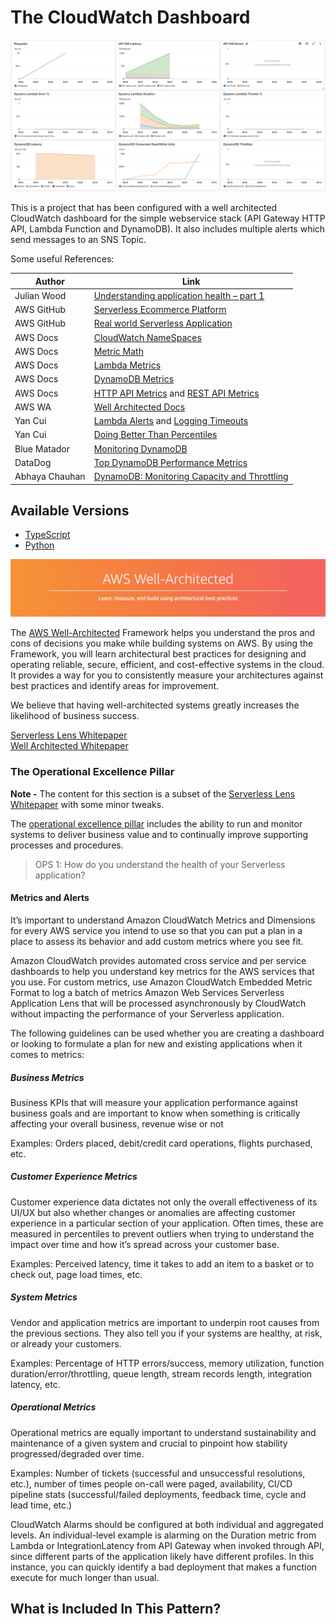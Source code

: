 # The CloudWatch Dashboard

![Example Dashboard](img/dashboard.png)

This is a project that has been configured with a well architected CloudWatch dashboard for the simple webservice stack (API Gateway HTTP API, Lambda Function and DynamoDB). It also includes multiple alerts which send messages to an SNS Topic.

Some useful References:


| Author        | Link           |
| ------------- | ------------- |
| Julian Wood     | [Understanding application health – part 1](https://aws.amazon.com/blogs/compute/building-well-architected-serverless-applications-understanding-application-health-part-1/)  |
| AWS GitHub | [Serverless Ecommerce Platform](https://github.com/aws-samples/aws-serverless-ecommerce-platform) | 
| AWS GitHub | [Real world Serverless Application](https://github.com/awslabs/realworld-serverless-application/wiki/Serverless-Operations) |
| AWS Docs    | [CloudWatch NameSpaces](https://docs.aws.amazon.com/AmazonCloudWatch/latest/monitoring/aws-services-cloudwatch-metrics.html)  |
| AWS Docs    | [Metric Math](https://docs.aws.amazon.com/AmazonCloudWatch/latest/monitoring/using-metric-math.html)  |
| AWS Docs    | [Lambda Metrics](https://docs.aws.amazon.com/lambda/latest/dg/monitoring-metrics.html)  |
| AWS Docs    | [DynamoDB Metrics](https://docs.aws.amazon.com/amazondynamodb/latest/developerguide/metrics-dimensions.html)  |
| AWS Docs    | [HTTP API Metrics](https://docs.aws.amazon.com/apigateway/latest/developerguide/http-api-metrics.html) and [REST API Metrics](https://docs.aws.amazon.com/apigateway/latest/developerguide/api-gateway-metrics-and-dimensions.html) |
| AWS WA | [Well Architected Docs](https://wa.aws.amazon.com/serv.question.OPS_1.en.html) |
| Yan Cui    | [Lambda Alerts](https://lumigo.io/blog/how-to-monitor-lambda-with-cloudwatch-metrics/) and [Logging Timeouts](https://theburningmonk.com/2019/05/how-to-log-timed-out-lambda-invocations/) |
| Yan Cui    | [Doing Better Than Percentiles](https://theburningmonk.com/2018/10/we-can-do-better-than-percentile-latencies/) |
| Blue Matador   | [Monitoring DynamoDB](https://www.bluematador.com/blog/how-to-monitor-amazon-dynamodb-with-cloudwatch) |
| DataDog   | [Top DynamoDB Performance Metrics](https://www.datadoghq.com/blog/top-dynamodb-performance-metrics/) |
| Abhaya Chauhan   | [DynamoDB: Monitoring Capacity and Throttling](https://www.abhayachauhan.com/2018/01/dynamodb-monitoring-capacity/) |

## Available Versions

* [TypeScript](typescript)
* [Python](python)

![AWS Well Architected](img/well_architected.png)

The [AWS Well-Architected](https://aws.amazon.com/architecture/well-architected/) Framework helps you understand the pros and cons of
decisions you make while building systems on AWS. By using the Framework, you will learn architectural best practices for designing and operating reliable, secure, efficient, and cost-effective systems in the cloud. It provides a way for you to consistently measure your architectures against best practices and identify areas for improvement.

We believe that having well-architected systems greatly increases the likelihood of business success.

[Serverless Lens Whitepaper](https://d1.awsstatic.com/whitepapers/architecture/AWS-Serverless-Applications-Lens.pdf) <br />
[Well Architected Whitepaper](http://d0.awsstatic.com/whitepapers/architecture/AWS_Well-Architected_Framework.pdf)

### The Operational Excellence Pillar

<strong>Note -</strong> The content for this section is a subset of the [Serverless Lens Whitepaper](https://d1.awsstatic.com/whitepapers/architecture/AWS-Serverless-Applications-Lens.pdf) with some minor tweaks.

The [operational excellence pillar](https://d1.awsstatic.com/whitepapers/architecture/AWS-Serverless-Applications-Lens.pdf#page=28) includes the ability to run and monitor systems to deliver business value and to continually improve supporting processes and procedures.

> OPS 1: How do you understand the health of your Serverless application?

#### Metrics and Alerts

It’s important to understand Amazon CloudWatch Metrics and Dimensions for every
AWS service you intend to use so that you can put a plan in a place to assess its
behavior and add custom metrics where you see fit.

Amazon CloudWatch provides automated cross service and per service dashboards to
help you understand key metrics for the AWS services that you use. For custom
metrics, use Amazon CloudWatch Embedded Metric Format to log a batch of metrics 
Amazon Web Services Serverless Application Lens that will be processed asynchronously by CloudWatch without impacting the performance of your Serverless application.

The following guidelines can be used whether you are creating a dashboard or looking
to formulate a plan for new and existing applications when it comes to metrics:

##### Business Metrics
Business KPIs that will measure your application performance against
business goals and are important to know when something is critically
affecting your overall business, revenue wise or not

Examples: Orders placed, debit/credit card operations, flights purchased,
etc.

##### Customer Experience Metrics
Customer experience data dictates not only the overall effectiveness of its
UI/UX but also whether changes or anomalies are affecting customer
experience in a particular section of your application. Often times, these are
measured in percentiles to prevent outliers when trying to understand the
impact over time and how it’s spread across your customer base.

Examples: Perceived latency, time it takes to add an item to a basket or to
check out, page load times, etc.

##### System Metrics
Vendor and application metrics are important to underpin root causes from
the previous sections. They also tell you if your systems are healthy, at risk,
or already your customers.

Examples: Percentage of HTTP errors/success, memory utilization, function
duration/error/throttling, queue length, stream records length, integration
latency, etc.

##### Operational Metrics
Operational metrics are equally important to understand sustainability and
maintenance of a given system and crucial to pinpoint how stability
progressed/degraded over time.

Examples: Number of tickets (successful and unsuccessful resolutions,
etc.), number of times people on-call were paged, availability, CI/CD pipeline
stats (successful/failed deployments, feedback time, cycle and lead time,
etc.)

CloudWatch Alarms should be configured at both individual and aggregated levels. An
individual-level example is alarming on the Duration metric from Lambda or
IntegrationLatency from API Gateway when invoked through API, since different parts of
the application likely have different profiles. In this instance, you can quickly identify a bad deployment that makes a function execute for much longer than usual. 


## What is Included In This Pattern?


